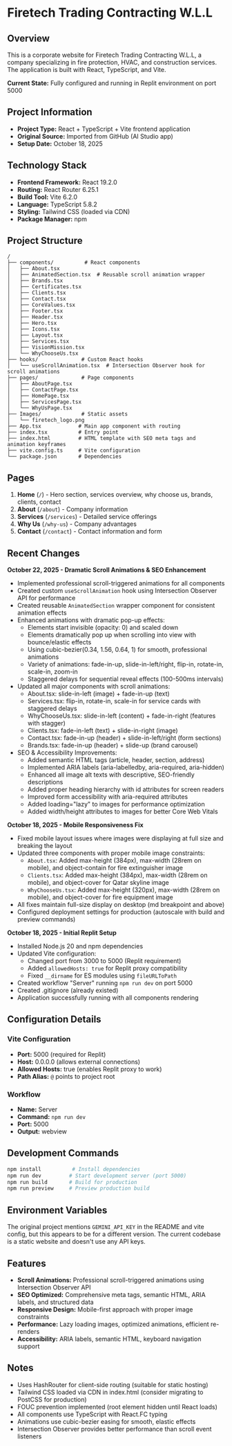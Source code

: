 # Firetech Trading Contracting W.L.L

## Overview
This is a corporate website for Firetech Trading Contracting W.L.L, a company specializing in fire protection, HVAC, and construction services. The application is built with React, TypeScript, and Vite.

**Current State:** Fully configured and running in Replit environment on port 5000

## Project Information
- **Project Type:** React + TypeScript + Vite frontend application
- **Original Source:** Imported from GitHub (AI Studio app)
- **Setup Date:** October 18, 2025

## Technology Stack
- **Frontend Framework:** React 19.2.0
- **Routing:** React Router 6.25.1
- **Build Tool:** Vite 6.2.0
- **Language:** TypeScript 5.8.2
- **Styling:** Tailwind CSS (loaded via CDN)
- **Package Manager:** npm

## Project Structure
```
/
├── components/          # React components
│   ├── About.tsx
│   ├── AnimatedSection.tsx  # Reusable scroll animation wrapper
│   ├── Brands.tsx
│   ├── Certificates.tsx
│   ├── Clients.tsx
│   ├── Contact.tsx
│   ├── CoreValues.tsx
│   ├── Footer.tsx
│   ├── Header.tsx
│   ├── Hero.tsx
│   ├── Icons.tsx
│   ├── Layout.tsx
│   ├── Services.tsx
│   ├── VisionMission.tsx
│   └── WhyChooseUs.tsx
├── hooks/              # Custom React hooks
│   └── useScrollAnimation.tsx  # Intersection Observer hook for scroll animations
├── pages/              # Page components
│   ├── AboutPage.tsx
│   ├── ContactPage.tsx
│   ├── HomePage.tsx
│   ├── ServicesPage.tsx
│   └── WhyUsPage.tsx
├── Images/             # Static assets
│   └── firetech_logo.png
├── App.tsx            # Main app component with routing
├── index.tsx          # Entry point
├── index.html         # HTML template with SEO meta tags and animation keyframes
├── vite.config.ts     # Vite configuration
└── package.json       # Dependencies
```

## Pages
1. **Home** (`/`) - Hero section, services overview, why choose us, brands, clients, contact
2. **About** (`/about`) - Company information
3. **Services** (`/services`) - Detailed service offerings
4. **Why Us** (`/why-us`) - Company advantages
5. **Contact** (`/contact`) - Contact information and form

## Recent Changes
**October 22, 2025 - Dramatic Scroll Animations & SEO Enhancement**
- Implemented professional scroll-triggered animations for all components
- Created custom `useScrollAnimation` hook using Intersection Observer API for performance
- Created reusable `AnimatedSection` wrapper component for consistent animation effects
- Enhanced animations with dramatic pop-up effects:
  - Elements start invisible (opacity: 0) and scaled down
  - Elements dramatically pop up when scrolling into view with bounce/elastic effects
  - Using cubic-bezier(0.34, 1.56, 0.64, 1) for smooth, professional animations
  - Variety of animations: fade-in-up, slide-in-left/right, flip-in, rotate-in, scale-in, zoom-in
  - Staggered delays for sequential reveal effects (100-500ms intervals)
- Updated all major components with scroll animations:
  - About.tsx: slide-in-left (image) + fade-in-up (text)
  - Services.tsx: flip-in, rotate-in, scale-in for service cards with staggered delays
  - WhyChooseUs.tsx: slide-in-left (content) + fade-in-right (features with stagger)
  - Clients.tsx: fade-in-left (text) + slide-in-right (image)
  - Contact.tsx: fade-in-up (header) + slide-in-left/right (form sections)
  - Brands.tsx: fade-in-up (header) + slide-up (brand carousel)
- SEO & Accessibility Improvements:
  - Added semantic HTML tags (article, header, section, address)
  - Implemented ARIA labels (aria-labelledby, aria-required, aria-hidden)
  - Enhanced all image alt texts with descriptive, SEO-friendly descriptions
  - Added proper heading hierarchy with id attributes for screen readers
  - Improved form accessibility with aria-required attributes
  - Added loading="lazy" to images for performance optimization
  - Added width/height attributes to images for better Core Web Vitals

**October 18, 2025 - Mobile Responsiveness Fix**
- Fixed mobile layout issues where images were displaying at full size and breaking the layout
- Updated three components with proper mobile image constraints:
  - `About.tsx`: Added max-height (384px), max-width (28rem on mobile), and object-contain for fire extinguisher image
  - `Clients.tsx`: Added max-height (384px), max-width (28rem on mobile), and object-cover for Qatar skyline image
  - `WhyChooseUs.tsx`: Added max-height (320px), max-width (28rem on mobile), and object-cover for fire equipment image
- All fixes maintain full-size display on desktop (md breakpoint and above)
- Configured deployment settings for production (autoscale with build and preview commands)

**October 18, 2025 - Initial Replit Setup**
- Installed Node.js 20 and npm dependencies
- Updated Vite configuration:
  - Changed port from 3000 to 5000 (Replit requirement)
  - Added `allowedHosts: true` for Replit proxy compatibility
  - Fixed `__dirname` for ES modules using `fileURLToPath`
- Created workflow "Server" running `npm run dev` on port 5000
- Created .gitignore (already existed)
- Application successfully running with all components rendering

## Configuration Details

### Vite Configuration
- **Port:** 5000 (required for Replit)
- **Host:** 0.0.0.0 (allows external connections)
- **Allowed Hosts:** true (enables Replit proxy to work)
- **Path Alias:** `@` points to project root

### Workflow
- **Name:** Server
- **Command:** `npm run dev`
- **Port:** 5000
- **Output:** webview

## Development Commands
```bash
npm install          # Install dependencies
npm run dev         # Start development server (port 5000)
npm run build       # Build for production
npm run preview     # Preview production build
```

## Environment Variables
The original project mentions `GEMINI_API_KEY` in the README and vite config, but this appears to be for a different version. The current codebase is a static website and doesn't use any API keys.

## Features
- **Scroll Animations:** Professional scroll-triggered animations using Intersection Observer API
- **SEO Optimized:** Comprehensive meta tags, semantic HTML, ARIA labels, and structured data
- **Responsive Design:** Mobile-first approach with proper image constraints
- **Performance:** Lazy loading images, optimized animations, efficient re-renders
- **Accessibility:** ARIA labels, semantic HTML, keyboard navigation support

## Notes
- Uses HashRouter for client-side routing (suitable for static hosting)
- Tailwind CSS loaded via CDN in index.html (consider migrating to PostCSS for production)
- FOUC prevention implemented (root element hidden until React loads)
- All components use TypeScript with React.FC typing
- Animations use cubic-bezier easing for smooth, elastic effects
- Intersection Observer provides better performance than scroll event listeners
